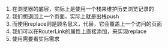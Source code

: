 1. 在浏览器的底层，实际上是使用一个栈来维护历史浏览记录的
2. 我们想退回上一个页面，实际上就是出栈push
3. 而使用replace则是顾名思义，代替，它会覆盖上一个访问的页面
4. 我们可以在RouterLink的属性上直接添加，来实现replace
5. 使用需要看实际需求
